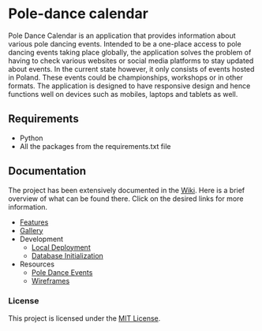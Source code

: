 # **Pole-dance calendar**

Pole Dance Calendar is an application that provides information about various pole dancing events. Intended to be a one-place access to pole dancing events taking place globally, the application solves the problem of having to check various websites or social media platforms to stay updated about events. In the current state however, it only consists of events hosted in Poland. These events could be championships, workshops or in other formats.
The application is designed to have responsive design and hence functions well on devices such as mobiles, laptops and tablets as well.

## Requirements

* Python 
* All the packages from the requirements.txt file

## Documentation

The project has been extensively documented in the [Wiki](https://github.com/aczarnek/pole-dance-calendar/wiki). Here is a brief overview of what can be found there. Click on the desired links for more information.

* [Features](https://github.com/aczarnek/pole-dance-calendar/wiki/Features)
* [Gallery](https://github.com/aczarnek/pole-dance-calendar/wiki/Gallery)
* Development 
    * [Local Deployment](https://github.com/aczarnek/pole-dance-calendar/wiki/Local-Deployment)
    * [Database Initialization](https://github.com/aczarnek/pole-dance-calendar/wiki/Database-initialization)
* Resources
    * [Pole Dance Events](https://github.com/aczarnek/pole-dance-calendar/wiki/Pole-Dance-Events)
    * [Wireframes](https://github.com/aczarnek/pole-dance-calendar/wiki/Wireframes)


### License

This project is licensed under the [MIT License](https://github.com/aczarnek/pole-dance-calendar/blob/master/LICENSE).
